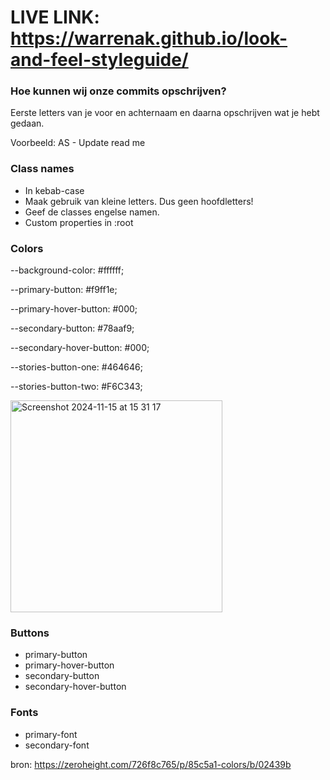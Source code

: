 # LIVE LINK: https://warrenak.github.io/look-and-feel-styleguide/

### Hoe kunnen wij onze commits opschrijven?
Eerste letters van je voor en achternaam en daarna opschrijven wat je hebt gedaan.

Voorbeeld: AS - Update read me

### Class names
- In kebab-case
- Maak gebruik van kleine letters. Dus geen hoofdletters!
- Geef de classes engelse namen.
- Custom properties in :root

### Colors

--background-color: #ffffff;

--primary-button: #f9ff1e;

--primary-hover-button: #000;

--secondary-button: #78aaf9;

--secondary-hover-button: #000;

--stories-button-one:  #464646; 

--stories-button-two: #F6C343;

<img width="339" alt="Screenshot 2024-11-15 at 15 31 17" src="https://github.com/user-attachments/assets/65edc13b-29f7-445e-b0a3-ad94c8194584">


### Buttons
- primary-button
- primary-hover-button
- secondary-button
- secondary-hover-button

### Fonts
- primary-font
- secondary-font

bron: https://zeroheight.com/726f8c765/p/85c5a1-colors/b/02439b
